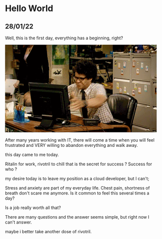 # Hello World

## 28/01/22

Well, this is the first day, everything has a beginning, right? 

![](assets/breaking-computer.gif)

After many years working with IT, there will come a time when you will feel frustrated and VERY willing to abandon everything and walk away.

this day came to me today.


Ritalin for work, rivotril to chill that is the secret for success ?
Success for who ?

my desire today is to leave my position as a cloud developer, but I can't;

Stress and anxiety are part of my everyday life. Chest pain, shortness of breath don't scare me anymore. Is it common to feel this several times a day?

Is a job really worth all that?

There are many questions and the answer seems simple, but right now I can't answer.

maybe i better take another dose of rivotril.


